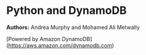 # Python and DynamoDB 

**Authors:** Andrea Murphy and Mohamed Ali Metwally

[Powered by Amazon DynamoDB] (https://aws.amazon.com/dynamodb.com)
